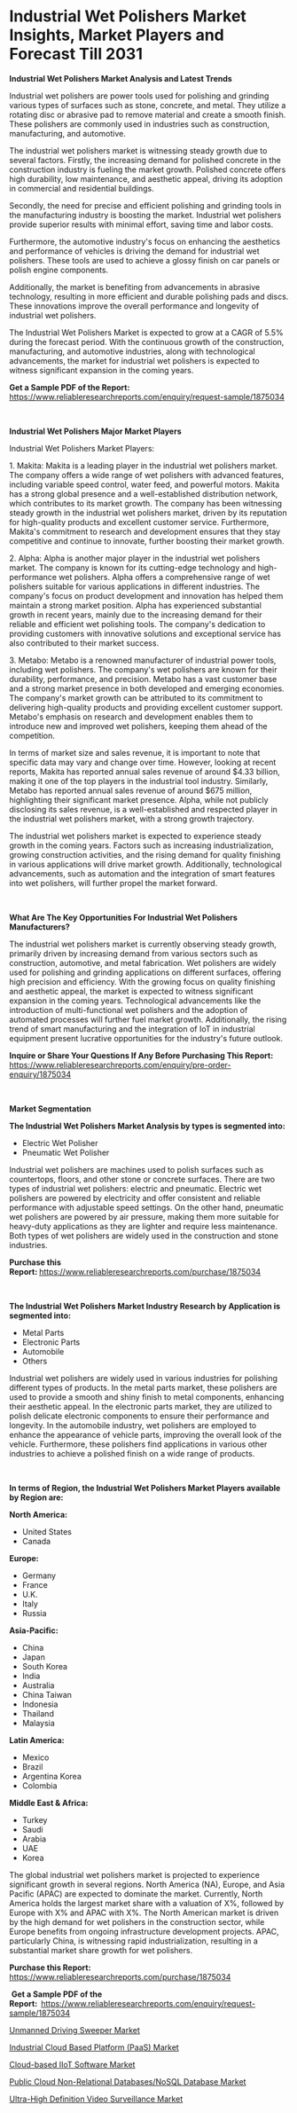 <p><h1>Industrial Wet Polishers Market Insights, Market Players and Forecast Till 2031</h1></p><p><strong>Industrial Wet Polishers Market Analysis and Latest Trends</strong></p>
<p><p>Industrial wet polishers are power tools used for polishing and grinding various types of surfaces such as stone, concrete, and metal. They utilize a rotating disc or abrasive pad to remove material and create a smooth finish. These polishers are commonly used in industries such as construction, manufacturing, and automotive.</p><p>The industrial wet polishers market is witnessing steady growth due to several factors. Firstly, the increasing demand for polished concrete in the construction industry is fueling the market growth. Polished concrete offers high durability, low maintenance, and aesthetic appeal, driving its adoption in commercial and residential buildings.</p><p>Secondly, the need for precise and efficient polishing and grinding tools in the manufacturing industry is boosting the market. Industrial wet polishers provide superior results with minimal effort, saving time and labor costs.</p><p>Furthermore, the automotive industry's focus on enhancing the aesthetics and performance of vehicles is driving the demand for industrial wet polishers. These tools are used to achieve a glossy finish on car panels or polish engine components.</p><p>Additionally, the market is benefiting from advancements in abrasive technology, resulting in more efficient and durable polishing pads and discs. These innovations improve the overall performance and longevity of industrial wet polishers.</p><p>The Industrial Wet Polishers Market is expected to grow at a CAGR of 5.5% during the forecast period. With the continuous growth of the construction, manufacturing, and automotive industries, along with technological advancements, the market for industrial wet polishers is expected to witness significant expansion in the coming years.</p></p>
<p><strong>Get a Sample PDF of the Report:&nbsp;</strong> <a href="https://www.reliableresearchreports.com/enquiry/request-sample/1875034">https://www.reliableresearchreports.com/enquiry/request-sample/1875034</a></p>
<p>&nbsp;</p>
<p><strong>Industrial Wet Polishers Major Market Players</strong></p>
<p><p>Industrial Wet Polishers Market Players:</p><p>1. Makita: Makita is a leading player in the industrial wet polishers market. The company offers a wide range of wet polishers with advanced features, including variable speed control, water feed, and powerful motors. Makita has a strong global presence and a well-established distribution network, which contributes to its market growth. The company has been witnessing steady growth in the industrial wet polishers market, driven by its reputation for high-quality products and excellent customer service. Furthermore, Makita's commitment to research and development ensures that they stay competitive and continue to innovate, further boosting their market growth. </p><p>2. Alpha: Alpha is another major player in the industrial wet polishers market. The company is known for its cutting-edge technology and high-performance wet polishers. Alpha offers a comprehensive range of wet polishers suitable for various applications in different industries. The company's focus on product development and innovation has helped them maintain a strong market position. Alpha has experienced substantial growth in recent years, mainly due to the increasing demand for their reliable and efficient wet polishing tools. The company's dedication to providing customers with innovative solutions and exceptional service has also contributed to their market success.</p><p>3. Metabo: Metabo is a renowned manufacturer of industrial power tools, including wet polishers. The company's wet polishers are known for their durability, performance, and precision. Metabo has a vast customer base and a strong market presence in both developed and emerging economies. The company's market growth can be attributed to its commitment to delivering high-quality products and providing excellent customer support. Metabo's emphasis on research and development enables them to introduce new and improved wet polishers, keeping them ahead of the competition.</p><p>In terms of market size and sales revenue, it is important to note that specific data may vary and change over time. However, looking at recent reports, Makita has reported annual sales revenue of around $4.33 billion, making it one of the top players in the industrial tool industry. Similarly, Metabo has reported annual sales revenue of around $675 million, highlighting their significant market presence. Alpha, while not publicly disclosing its sales revenue, is a well-established and respected player in the industrial wet polishers market, with a strong growth trajectory.</p><p>The industrial wet polishers market is expected to experience steady growth in the coming years. Factors such as increasing industrialization, growing construction activities, and the rising demand for quality finishing in various applications will drive market growth. Additionally, technological advancements, such as automation and the integration of smart features into wet polishers, will further propel the market forward.</p></p>
<p>&nbsp;</p>
<p><strong>What Are The Key Opportunities For Industrial Wet Polishers Manufacturers?</strong></p>
<p><p>The industrial wet polishers market is currently observing steady growth, primarily driven by increasing demand from various sectors such as construction, automotive, and metal fabrication. Wet polishers are widely used for polishing and grinding applications on different surfaces, offering high precision and efficiency. With the growing focus on quality finishing and aesthetic appeal, the market is expected to witness significant expansion in the coming years. Technological advancements like the introduction of multi-functional wet polishers and the adoption of automated processes will further fuel market growth. Additionally, the rising trend of smart manufacturing and the integration of IoT in industrial equipment present lucrative opportunities for the industry's future outlook.</p></p>
<p><strong>Inquire or Share Your Questions If Any Before Purchasing This Report:</strong> <a href="https://www.reliableresearchreports.com/enquiry/pre-order-enquiry/1875034">https://www.reliableresearchreports.com/enquiry/pre-order-enquiry/1875034</a></p>
<p>&nbsp;</p>
<p><strong>Market Segmentation</strong></p>
<p><strong>The Industrial Wet Polishers Market Analysis by types is segmented into:</strong></p>
<p><ul><li>Electric Wet Polisher</li><li>Pneumatic Wet Polisher</li></ul></p>
<p><p>Industrial wet polishers are machines used to polish surfaces such as countertops, floors, and other stone or concrete surfaces. There are two types of industrial wet polishers: electric and pneumatic. Electric wet polishers are powered by electricity and offer consistent and reliable performance with adjustable speed settings. On the other hand, pneumatic wet polishers are powered by air pressure, making them more suitable for heavy-duty applications as they are lighter and require less maintenance. Both types of wet polishers are widely used in the construction and stone industries.</p></p>
<p><strong>Purchase this Report:&nbsp;</strong><a href="https://www.reliableresearchreports.com/purchase/1875034">https://www.reliableresearchreports.com/purchase/1875034</a></p>
<p>&nbsp;</p>
<p><strong>The Industrial Wet Polishers Market Industry Research by Application is segmented into:</strong></p>
<p><ul><li>Metal Parts</li><li>Electronic Parts</li><li>Automobile</li><li>Others</li></ul></p>
<p><p>Industrial wet polishers are widely used in various industries for polishing different types of products. In the metal parts market, these polishers are used to provide a smooth and shiny finish to metal components, enhancing their aesthetic appeal. In the electronic parts market, they are utilized to polish delicate electronic components to ensure their performance and longevity. In the automobile industry, wet polishers are employed to enhance the appearance of vehicle parts, improving the overall look of the vehicle. Furthermore, these polishers find applications in various other industries to achieve a polished finish on a wide range of products.</p></p>
<p>&nbsp;</p>
<p><strong>In terms of Region, the Industrial Wet Polishers Market Players available by Region are:</strong></p>
<p>
    <p> <strong> North America: </strong>
        <ul>
            <li>United States</li>
            <li>Canada</li>
        </ul>
        </p> 
    <p> <strong> Europe: </strong>
        <ul>
            <li>Germany</li>
            <li>France</li>
            <li>U.K.</li>
            <li>Italy</li>
            <li>Russia</li>
        </ul>
        </p> 
    <p> <strong> Asia-Pacific: </strong>
        <ul>
            <li>China</li>
            <li>Japan</li>
            <li>South Korea</li>
            <li>India</li>
            <li>Australia</li>
            <li>China Taiwan</li>
            <li>Indonesia</li>
            <li>Thailand</li>
            <li>Malaysia</li>
        </ul>
        </p> 
    <p> <strong> Latin America: </strong>
        <ul>
            <li>Mexico</li>
            <li>Brazil</li>
            <li>Argentina Korea</li>
            <li>Colombia</li>
        </ul>
        </p> 
    <p> <strong> Middle East & Africa: </strong>
        <ul>
            <li>Turkey</li>
            <li>Saudi</li>
            <li>Arabia</li>
            <li>UAE</li>
            <li>Korea</li>
        </ul>
    </p>
    </p>
<p><p>The global industrial wet polishers market is projected to experience significant growth in several regions. North America (NA), Europe, and Asia Pacific (APAC) are expected to dominate the market. Currently, North America holds the largest market share with a valuation of X%, followed by Europe with X% and APAC with X%. The North American market is driven by the high demand for wet polishers in the construction sector, while Europe benefits from ongoing infrastructure development projects. APAC, particularly China, is witnessing rapid industrialization, resulting in a substantial market share growth for wet polishers.</p></p>
<p><strong>Purchase this Report: </strong><a href="https://www.reliableresearchreports.com/purchase/1875034">https://www.reliableresearchreports.com/purchase/1875034</a></p>
<p>&nbsp;<strong>Get a Sample PDF of the Report:&nbsp;&nbsp;</strong><a href="https://www.reliableresearchreports.com/enquiry/request-sample/1875034">https://www.reliableresearchreports.com/enquiry/request-sample/1875034</a></p>
<p><strong></strong></p>
<p><p><a href="https://github.com/luckyshygirl/Market-Research-Report-List-2/blob/main/unmanned-driving-sweeper-market.md">Unmanned Driving Sweeper Market</a></p><p><a href="https://medium.com/@marielong2006/industrial-cloud-based-platform-paas-market-outlook-industry-overview-and-forecast-2023-to-09fcb5bd5a9d">Industrial Cloud Based Platform (PaaS) Market</a></p><p><a href="https://medium.com/@marielong2006/cloud-based-iiot-software-market-analysis-and-sze-forecasted-for-period-from-2023-to-2030-9a4aa9dd0a6e">Cloud-based IIoT Software Market</a></p><p><a href="https://medium.com/@marielong2006/public-cloud-non-relational-databases-nosql-database-market-exploring-market-share-market-trends-42748821991b">Public Cloud Non-Relational Databases/NoSQL Database Market</a></p><p><a href="https://github.com/gdfhhhj/Market-Research-Report-List-2/blob/main/ultra-high-definition-video-surveillance-market.md">Ultra-High Definition Video Surveillance Market</a></p></p>